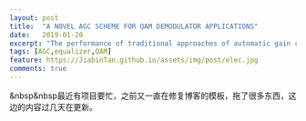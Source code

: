 ```yaml
---
layout: post
title:  "A NOVEL AGC SCHEME FOR QAM DEMODULATOR APPLICATIONS"
date:   2019-01-20
excerpt: "The performance of traditional approaches of automatic gain control (AGC) will be seriously degraded by intersymbol interference (ISI)."
tags: [AGC,equalizer,QAM]
feature: https://JiabinTan.github.io/assets/img/post/elec.jpg
comments: true
---
```


&nbsp&nbsp最近有项目要忙，之前又一直在修复博客的模板，拖了很多东西，这边的内容过几天在更新。
